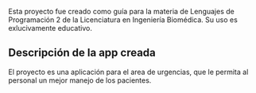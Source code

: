 Esta proyecto fue creado como guía para la materia de Lenguajes de Programación 2 de la Licenciatura en Ingeniería Biomédica. Su uso es exlucivamente educativo.

## Descripción de la app creada

El proyecto es una aplicación para el area de urgencias, que le permita al personal un mejor manejo de los pacientes.


